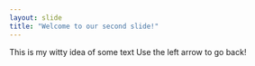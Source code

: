 ```yaml
---
layout: slide
title: "Welcome to our second slide!"
---
```

This is my witty idea of some text
Use the left arrow to go back!
